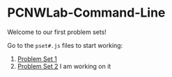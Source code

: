 # PCNWLab-Command-Line

Welcome to our first problem sets! 

Go to the `pset#.js` files to start working:

1. [Problem Set 1](./pset1.js)
2. [Problem Set 2](./pset2.js)
I am working on it 